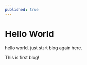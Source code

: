 ```yaml
---
published: true
---
```


# Hello World
hello world. just start blog again here.

This is first blog!
